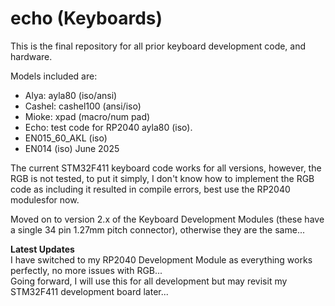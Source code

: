 # echo (Keyboards)
This is the final repository for all prior keyboard development code, and hardware.

Models included are: 
+ Alya: ayla80 (iso/ansi)
+ Cashel: cashel100 (ansi/iso)
+ Mioke: xpad (macro/num pad)
+ Echo: test code for RP2040 ayla80 (iso).
+ EN015_60_AKL (iso)
+ EN014 (iso) June 2025

The current STM32F411 keyboard code works for all versions, however, the RGB is not tested, to put it simply, I don't know how to implement the RGB code as including it resulted in compile errors, best use the RP2040 modulesfor now.  

Moved on to version 2.x of the Keyboard Development Modules (these have a single 34 pin 1.27mm pitch connector), otherwise they are the same...

**Latest Updates**  
I have switched to my RP2040 Development Module as everything works perfectly, no more issues with RGB...  
Going forward, I will use this for all development but may revisit my STM32F411 development board later...
